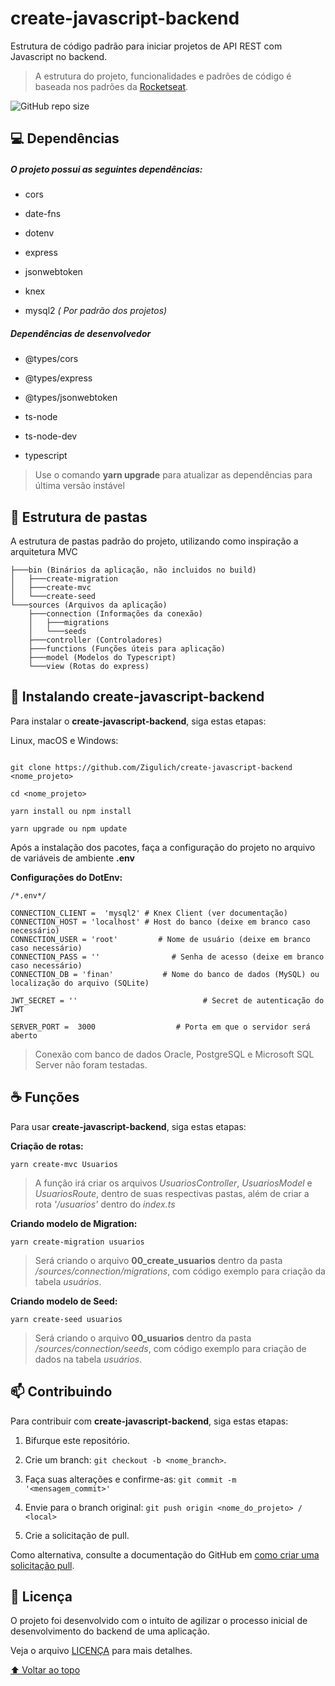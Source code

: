 # create-javascript-backend

Estrutura de código padrão para iniciar projetos de API REST com Javascript no backend.

> A estrutura do projeto, funcionalidades e padrões de código é baseada nos padrões da [Rocketseat](https://blog.rocketseat.com.br/ "Rocketseat").

![GitHub repo size](https://img.shields.io/github/repo-size/zigulich/create-javascript-backend/README-template?style=for-the-badge)

## 💻 Dependências

##### O projeto possui as seguintes dependências:

-   cors

-   date-fns

-   dotenv

-   express

-   jsonwebtoken

-   knex

-   mysql2 _( Por padrão dos projetos)_

##### Dependências de desenvolvedor

-   @types/cors

-   @types/express

-   @types/jsonwebtoken

-   ts-node

-   ts-node-dev

-   typescript

> Use o comando **yarn upgrade** para atualizar as dependências para última versão instável

## 📄 Estrutura de pastas
A estrutura de pastas padrão do projeto, utilizando como inspiração a arquitetura MVC

    ├───bin (Binários da aplicação, não incluidos no build)
    │   ├───create-migration
    │   ├───create-mvc
    │   └───create-seed
    └───sources (Arquivos da aplicação)
        ├───connection (Informações da conexão)
        │   ├───migrations
        │   └───seeds
        ├───controller (Controladores)
        ├───functions (Funções úteis para aplicação)
        ├───model (Modelos do Typescript)
        └───view (Rotas do express)


## 🚀 Instalando create-javascript-backend

Para instalar o **create-javascript-backend**, siga estas etapas:

Linux, macOS e Windows:

```

git clone https://github.com/Zigulich/create-javascript-backend <nome_projeto>

cd <nome_projeto>

yarn install ou npm install

yarn upgrade ou npm update

```

Após a instalação dos pacotes, faça a configuração do projeto no arquivo de variáveis de ambiente **.env**

**Configurações do DotEnv:**

    /*.env*/

    CONNECTION_CLIENT =  'mysql2' # Knex Client (ver documentação)
    CONNECTION_HOST = 'localhost' # Host do banco (deixe em branco caso necessário)
    CONNECTION_USER = 'root'         # Nome de usuário (deixe em branco caso necessário)
    CONNECTION_PASS = ''                # Senha de acesso (deixe em branco caso necessário)
    CONNECTION_DB = 'finan'           # Nome do banco de dados (MySQL) ou localização do arquivo (SQLite)

    JWT_SECRET = ''                            # Secret de autenticação do JWT

    SERVER_PORT =  3000                  # Porta em que o servidor será aberto

> Conexão com banco de dados Oracle, PostgreSQL e Microsoft SQL Server
> não foram testadas.

## ☕ Funções

Para usar **create-javascript-backend**, siga estas etapas:

**Criação de rotas:**

```
yarn create-mvc Usuarios
```

> A função irá criar os arquivos _UsuariosController_, _UsuariosModel_ e
> _UsuariosRoute_, dentro de suas respectivas pastas, além de criar a rota
> _'/usuarios'_ dentro do _index.ts_

**Criando modelo de Migration:**

```
yarn create-migration usuarios
```

> Será criando o arquivo **00_create_usuarios** dentro da pasta
> _/sources/connection/migrations_, com código exemplo para criação da tabela _usuários_.

**Criando modelo de Seed:**

```
yarn create-seed usuarios
```

> Será criando o arquivo **00_usuarios** dentro da pasta
> _/sources/connection/seeds_, com código exemplo para criação de dados na tabela _usuários_.

## 📫 Contribuindo

Para contribuir com **create-javascript-backend**, siga estas etapas:

1. Bifurque este repositório.

2. Crie um branch: `git checkout -b <nome_branch>`.

3. Faça suas alterações e confirme-as: `git commit -m '<mensagem_commit>'`

4. Envie para o branch original: `git push origin <nome_do_projeto> / <local>`

5. Crie a solicitação de pull.

Como alternativa, consulte a documentação do GitHub em [como criar uma solicitação pull](https://help.github.com/en/github/collaborating-with-issues-and-pull-requests/creating-a-pull-request).


## 📝 Licença

O projeto foi desenvolvido com o intuito de agilizar o processo inicial de desenvolvimento do backend de uma aplicação.

Veja o arquivo [LICENÇA](LICENSE.md) para mais detalhes.

[⬆ Voltar ao topo](#create-javascript-backend)<br>
